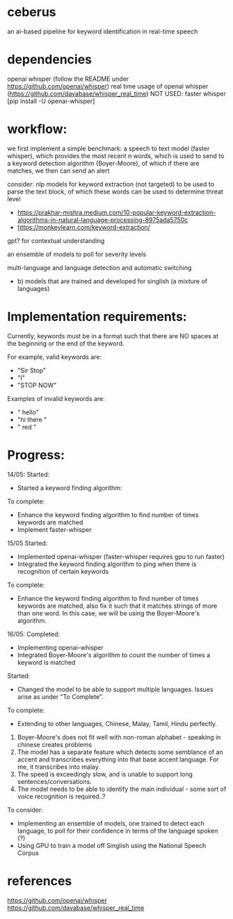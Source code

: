 # ceberus

an ai-based pipeline for keyword identification in real-time speech

# dependencies

openai whisper (follow the README under https://github.com/openai/whisper)
real time usage of openai whisper (https://github.com/davabase/whisper_real_time)
NOT USED: faster whisper [pip install -U openai-whisper]

# workflow:

we first implement a simple benchmark:
a speech to text model (faster whisper), which provides the most recent n words, which is used to send to a keyword detection algorithm (Boyer-Moore), of which if there are matches, we then can send an alert

consider:
nlp models for keyword extraction (not targeted) to be used to parse the text block, of which these words can be used to determine threat level

- https://prakhar-mishra.medium.com/10-popular-keyword-extraction-algorithms-in-natural-language-processing-8975ada5750c
- https://monkeylearn.com/keyword-extraction/

gpt? for contextual understanding

an ensemble of models to poll for severity levels

multi-language and language detection and automatic switching

- b) models that are trained and developed for singlish (a mixture of languages)

# Implementation requirements:

Currently, keywords must be in a format such that there are NO spaces at the beginning or the end of the keyword.

For example, valid keywords are:

- "Sir Stop"
- "I"
- "STOP NOW"

Examples of invalid keywords are:

- " hello"
- "hi there "
- " red "

# Progress:

14/05:
Started:

- Started a keyword finding algorithm:

To complete:

- Enhance the keyword finding algorithm to find number of times keywords are matched
- Implement faster-whisper

15/05
Started:

- Implemented openai-whisper (faster-whisper requires gpu to run faster)
- Integrated the keyword finding algorithm to ping when there is recognition of certain keywords

To complete:

- Enhance the keyword finding algorithm to find number of times keywords are matched, also fix it such that it matches strings of more than one word. In this case, we will be using the Boyer-Moore's algorithm.

16/05:
Completed:

- Implementing openai-whisper
- Integrated Boyer-Moore's algorithm to count the number of times a keyword is matched

Started:

- Changed the model to be able to support multiple languages. Issues arise as under "To Complete".

To complete:

- Extending to other languages, Chinese, Malay, Tamil, Hindu perfectly.

1. Boyer-Moore's does not fit well with non-roman alphabet - speaking in chinese creates problems
2. The model has a separate feature which detects some semblance of an accent and transcribes everything into that base accent language. For me, it transcribes into malay.
3. The speed is exceedingly slow, and is unable to support long sentences/conversations.
4. The model needs to be able to identify the main individual - some sort of voice recognition is required..?

To consider:

- Implementing an ensemble of models, one trained to detect each language, to poll for their confidence in terms of the language spoken (?)
- Using GPU to train a model off Singlish using the National Speech Corpus

# references

https://github.com/openai/whisper
https://github.com/davabase/whisper_real_time

